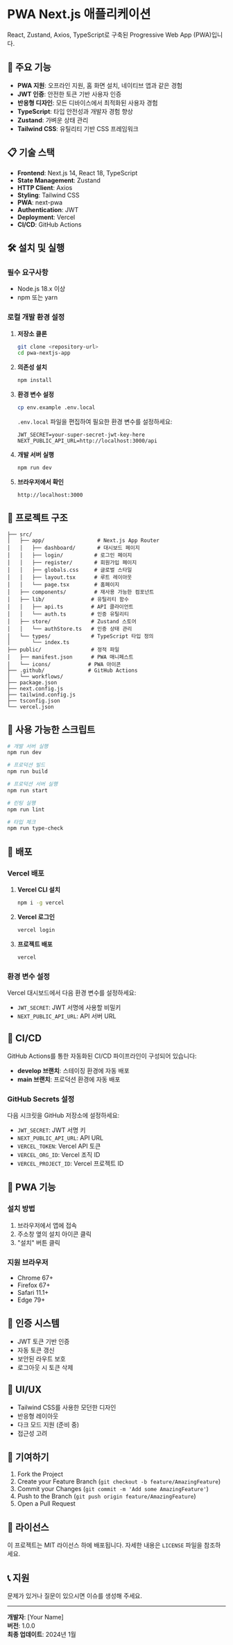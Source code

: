 # PWA Next.js 애플리케이션

React, Zustand, Axios, TypeScript로 구축된 Progressive Web App (PWA)입니다.

## 🚀 주요 기능

- **PWA 지원**: 오프라인 지원, 홈 화면 설치, 네이티브 앱과 같은 경험
- **JWT 인증**: 안전한 토큰 기반 사용자 인증
- **반응형 디자인**: 모든 디바이스에서 최적화된 사용자 경험
- **TypeScript**: 타입 안전성과 개발자 경험 향상
- **Zustand**: 가벼운 상태 관리
- **Tailwind CSS**: 유틸리티 기반 CSS 프레임워크

## 📋 기술 스택

- **Frontend**: Next.js 14, React 18, TypeScript
- **State Management**: Zustand
- **HTTP Client**: Axios
- **Styling**: Tailwind CSS
- **PWA**: next-pwa
- **Authentication**: JWT
- **Deployment**: Vercel
- **CI/CD**: GitHub Actions

## 🛠️ 설치 및 실행

### 필수 요구사항

- Node.js 18.x 이상
- npm 또는 yarn

### 로컬 개발 환경 설정

1. **저장소 클론**
   ```bash
   git clone <repository-url>
   cd pwa-nextjs-app
   ```

2. **의존성 설치**
   ```bash
   npm install
   ```

3. **환경 변수 설정**
   ```bash
   cp env.example .env.local
   ```
   
   `.env.local` 파일을 편집하여 필요한 환경 변수를 설정하세요:
   ```env
   JWT_SECRET=your-super-secret-jwt-key-here
   NEXT_PUBLIC_API_URL=http://localhost:3000/api
   ```

4. **개발 서버 실행**
   ```bash
   npm run dev
   ```

5. **브라우저에서 확인**
   ```
   http://localhost:3000
   ```

## 📁 프로젝트 구조

```
├── src/
│   ├── app/                 # Next.js App Router
│   │   ├── dashboard/       # 대시보드 페이지
│   │   ├── login/          # 로그인 페이지
│   │   ├── register/       # 회원가입 페이지
│   │   ├── globals.css     # 글로벌 스타일
│   │   ├── layout.tsx      # 루트 레이아웃
│   │   └── page.tsx        # 홈페이지
│   ├── components/         # 재사용 가능한 컴포넌트
│   ├── lib/               # 유틸리티 함수
│   │   ├── api.ts         # API 클라이언트
│   │   └── auth.ts        # 인증 유틸리티
│   ├── store/             # Zustand 스토어
│   │   └── authStore.ts   # 인증 상태 관리
│   └── types/             # TypeScript 타입 정의
│       └── index.ts
├── public/                # 정적 파일
│   ├── manifest.json      # PWA 매니페스트
│   └── icons/            # PWA 아이콘
├── .github/              # GitHub Actions
│   └── workflows/
├── package.json
├── next.config.js
├── tailwind.config.js
├── tsconfig.json
└── vercel.json
```

## 🔧 사용 가능한 스크립트

```bash
# 개발 서버 실행
npm run dev

# 프로덕션 빌드
npm run build

# 프로덕션 서버 실행
npm run start

# 린팅 실행
npm run lint

# 타입 체크
npm run type-check
```

## 🚀 배포

### Vercel 배포

1. **Vercel CLI 설치**
   ```bash
   npm i -g vercel
   ```

2. **Vercel 로그인**
   ```bash
   vercel login
   ```

3. **프로젝트 배포**
   ```bash
   vercel
   ```

### 환경 변수 설정

Vercel 대시보드에서 다음 환경 변수를 설정하세요:

- `JWT_SECRET`: JWT 서명에 사용할 비밀키
- `NEXT_PUBLIC_API_URL`: API 서버 URL

## 🔄 CI/CD

GitHub Actions를 통한 자동화된 CI/CD 파이프라인이 구성되어 있습니다:

- **develop 브랜치**: 스테이징 환경에 자동 배포
- **main 브랜치**: 프로덕션 환경에 자동 배포

### GitHub Secrets 설정

다음 시크릿을 GitHub 저장소에 설정하세요:

- `JWT_SECRET`: JWT 서명 키
- `NEXT_PUBLIC_API_URL`: API URL
- `VERCEL_TOKEN`: Vercel API 토큰
- `VERCEL_ORG_ID`: Vercel 조직 ID
- `VERCEL_PROJECT_ID`: Vercel 프로젝트 ID

## 📱 PWA 기능

### 설치 방법

1. 브라우저에서 앱에 접속
2. 주소창 옆의 설치 아이콘 클릭
3. "설치" 버튼 클릭

### 지원 브라우저

- Chrome 67+
- Firefox 67+
- Safari 11.1+
- Edge 79+

## 🔐 인증 시스템

- JWT 토큰 기반 인증
- 자동 토큰 갱신
- 보안된 라우트 보호
- 로그아웃 시 토큰 삭제

## 🎨 UI/UX

- Tailwind CSS를 사용한 모던한 디자인
- 반응형 레이아웃
- 다크 모드 지원 (준비 중)
- 접근성 고려

## 🤝 기여하기

1. Fork the Project
2. Create your Feature Branch (`git checkout -b feature/AmazingFeature`)
3. Commit your Changes (`git commit -m 'Add some AmazingFeature'`)
4. Push to the Branch (`git push origin feature/AmazingFeature`)
5. Open a Pull Request

## 📄 라이선스

이 프로젝트는 MIT 라이선스 하에 배포됩니다. 자세한 내용은 `LICENSE` 파일을 참조하세요.

## 📞 지원

문제가 있거나 질문이 있으시면 이슈를 생성해 주세요.

---

**개발자**: [Your Name]  
**버전**: 1.0.0  
**최종 업데이트**: 2024년 1월 